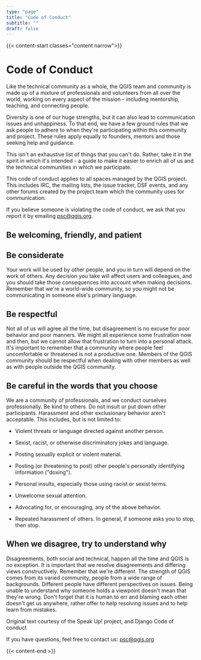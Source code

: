 ```yaml
---
type: "page"
title: "Code of Conduct"
subtitle: ""
draft: false
---
```


{{< content-start classes="content narrow">}}

# Code of Conduct

Like the technical community as a whole, the QGIS team and community is made up of a mixture of professionals and volunteers from all over the world, working on every aspect of the mission - including mentorship, teaching, and connecting people.

Diversity is one of our huge strengths, but it can also lead to communication issues and unhappiness. To that end, we have a few ground rules that we ask people to adhere to when they're participating within this community and project. These rules apply equally to founders, mentors and those seeking help and guidance.

This isn't an exhaustive list of things that you can't do. Rather, take it in the spirit in which it's intended - a guide to make it easier to enrich all of us and the technical communities in which we participate.

This code of conduct applies to all spaces managed by the QGIS project. This includes IRC, the mailing lists, the issue tracker, DSF events, and any other forums created by the project team which the community uses for communication.

If you believe someone is violating the code of conduct, we ask that you report it by emailing [psc@qgis.org](mailto:psc%40qgis.org).

## Be welcoming, friendly, and patient


## Be considerate
Your work will be used by other people, and you in turn will depend on the work of others. Any decision you take will affect users and colleagues, and you should take those consequences into account when making decisions. Remember that we're a world-wide community, so you might not be communicating in someone else's primary language.


## Be respectful
Not all of us will agree all the time, but disagreement is no excuse for poor behavior and poor manners. We might all experience some frustration now and then, but we cannot allow that frustration to turn into a personal attack. It's important to remember that a community where people feel uncomfortable or threatened is not a productive one. Members of the QGIS community should be respectful when dealing with other members as well as with people outside the QGIS community.


## Be careful in the words that you choose
We are a community of professionals, and we conduct ourselves professionally. Be kind to others. Do not insult or put down other participants. Harassment and other exclusionary behavior aren't acceptable. This includes, but is not limited to:

-   Violent threats or language directed against another person.

-   Sexist, racist, or otherwise discriminatory jokes and language.

-   Posting sexually explicit or violent material.

-   Posting (or threatening to post) other people's personally identifying information ("doxing").

-   Personal insults, especially those using racist or sexist terms.

-   Unwelcome sexual attention.

-   Advocating for, or encouraging, any of the above behavior.

-   Repeated harassment of others. In general, if someone asks you to stop, then stop.


## When we disagree, try to understand why
Disagreements, both social and technical, happen all the time and QGIS is no exception. It is important that we resolve disagreements and differing views constructively. Remember that we're different. The strength of QGIS comes from its varied community, people from a wide range of backgrounds. Different people have different perspectives on issues. Being unable to understand why someone holds a viewpoint doesn't mean that they're wrong. Don't forget that it is human to err and blaming each other doesn't get us anywhere, rather offer to help resolving issues and to help learn from mistakes.


Original text courtesy of the Speak Up! project, and Django Code of conduct

If you have questions, feel free to contact us: [psc@qgis.org](mailto:psc%40qgis.org)

{{< content-end >}}